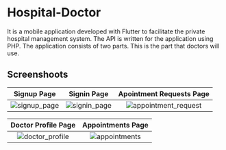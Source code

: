 # Hospital-Doctor

It is a mobile application developed with Flutter to facilitate the private hospital management system. The API is written for the application using PHP. The application consists of two parts. This is the part that doctors will use.

## Screenshoots

Signup Page               |  Signin Page               | Apointment Requests Page               |  
:-------------------------:|:-------------------------:|:-------------------------:|
![signup_page](https://user-images.githubusercontent.com/96770787/175023802-3d4af8d3-7ca9-4a97-8ffa-da169d7d88b6.png)|![signin_page](https://user-images.githubusercontent.com/96770787/175024096-d95301eb-f9d3-4b52-b761-e16f63f6a8e8.png)|![appointment_request](https://user-images.githubusercontent.com/96770787/175024193-258cf781-c3cc-4d36-ae1d-66c2d29d30dd.png)|

Doctor Profile Page         |  Appointments Page             | 
:-------------------------:|:-------------------------:|
![doctor_profile](https://user-images.githubusercontent.com/96770787/175024313-fec62819-cdb2-43f9-8c63-1495ffba9064.png)|![appointments](https://user-images.githubusercontent.com/96770787/175024227-75516a3b-9fcd-485f-b759-4e27dad3b88b.png)|
